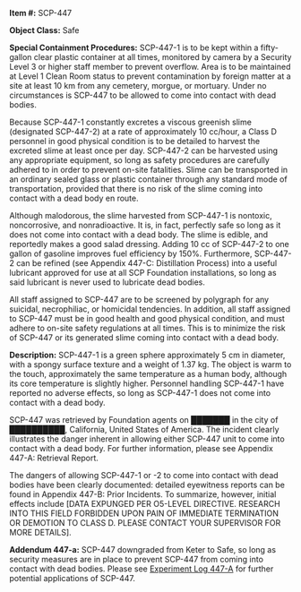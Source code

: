 **Item #:** SCP-447

**Object Class:** Safe

**Special Containment Procedures:** SCP-447-1 is to be kept within a fifty-gallon clear plastic container at all times, monitored by camera by a Security Level 3 or higher staff member to prevent overflow. Area is to be maintained at Level 1 Clean Room status to prevent contamination by foreign matter at a site at least 10 km from any cemetery, morgue, or mortuary. Under no circumstances is SCP-447 to be allowed to come into contact with dead bodies.

Because SCP-447-1 constantly excretes a viscous greenish slime (designated SCP-447-2) at a rate of approximately 10 cc/hour, a Class D personnel in good physical condition is to be detailed to harvest the excreted slime at least once per day. SCP-447-2 can be harvested using any appropriate equipment, so long as safety procedures are carefully adhered to in order to prevent on-site fatalities. Slime can be transported in an ordinary sealed glass or plastic container through any standard mode of transportation, provided that there is no risk of the slime coming into contact with a dead body en route.

Although malodorous, the slime harvested from SCP-447-1 is nontoxic, noncorrosive, and nonradioactive. It is, in fact, perfectly safe so long as it does not come into contact with a dead body. The slime is edible, and reportedly makes a good salad dressing. Adding 10 cc of SCP-447-2 to one gallon of gasoline improves fuel efficiency by 150%. Furthermore, SCP-447-2 can be refined (see Appendix 447-C: Distillation Process) into a useful lubricant approved for use at all SCP Foundation installations, so long as said lubricant is never used to lubricate dead bodies.

All staff assigned to SCP-447 are to be screened by polygraph for any suicidal, necrophiliac, or homicidal tendencies. In addition, all staff assigned to SCP-447 must be in good health and good physical condition, and must adhere to on-site safety regulations at all times. This is to minimize the risk of SCP-447 or its generated slime coming into contact with a dead body.

**Description:** SCP-447-1 is a green sphere approximately 5 cm in diameter, with a spongy surface texture and a weight of 1.37 kg. The object is warm to the touch, approximately the same temperature as a human body, although its core temperature is slightly higher. Personnel handling SCP-447-1 have reported no adverse effects, so long as SCP-447-1 does not come into contact with a dead body.

SCP-447 was retrieved by Foundation agents on ███████ in the city of ██████████, California, United States of America. The incident clearly illustrates the danger inherent in allowing either SCP-447 unit to come into contact with a dead body. For further information, please see Appendix 447-A: Retrieval Report.

The dangers of allowing SCP-447-1 or -2 to come into contact with dead bodies have been clearly documented: detailed eyewitness reports can be found in Appendix 447-B: Prior Incidents. To summarize, however, initial effects include \[DATA EXPUNGED PER O5-LEVEL DIRECTIVE. RESEARCH INTO THIS FIELD FORBIDDEN UPON PAIN OF IMMEDIATE TERMINATION OR DEMOTION TO CLASS D. PLEASE CONTACT YOUR SUPERVISOR FOR MORE DETAILS\].

**Addendum 447-a:** SCP-447 downgraded from Keter to Safe, so long as security measures are in place to prevent SCP-447 from coming into contact with dead bodies. Please see [Experiment Log 447-A](/experiment-log-447-a) for further potential applications of SCP-447.